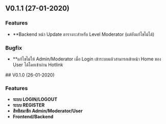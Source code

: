 ﻿## V0.1.1 (27-01-2020)

### Features
* **Backend หน้า Update ตารางกะสำหรับ Level Moderator (แต่ยังแก้ไขไม่ได้)

### Bugfix
* **แก้ไขไม่ให้ Admin/Moderator เมื่อ Login เข้าระบบแล้วสามารถเข้าหน้า Home ของ User ได้โดยเข้าผ่าน Hotlink

﻿## V0.1.0 (26-01-2020)

### Features
* **ระบบ LOGIN/LOGOUT**
* **ระบบ REGISTER**
* **สิทธิสมาชิก Admin/Moderator/User**
* **Frontend/Backend**
